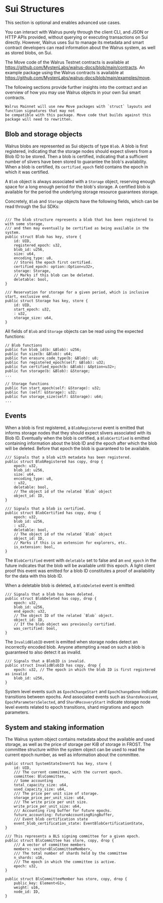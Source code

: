# Sui Structures

This section is optional and enables advanced use cases.

You can interact with Walrus purely through the client CLI, and JSON or HTTP APIs provided, without
querying or executing transactions on Sui directly. However, Walrus uses Sui to manage its metadata
and smart contract developers can read information about the Walrus system, as well as stored blobs,
on Sui.

The Move code of the Walrus Testnet contracts is available at
<https://github.com/MystenLabs/walrus-docs/blob/main/contracts>. An example package using
the Walrus contracts is available at
<https://github.com/MystenLabs/walrus-docs/blob/main/examples/move>.

The following sections provide further insights into the contract and an overview of how you may use
Walrus objects in your own Sui smart contracts.

```admonish danger title="A word of caution"
Walrus Mainnet will use new Move packages with `struct` layouts and function signatures that may not
be compatible with this package. Move code that builds against this package will need to rewritten.
```

## Blob and storage objects

Walrus blobs are represented as Sui objects of type `Blob`. A blob is first registered, indicating
that the storage nodes should expect slivers from a Blob ID to be stored. Then a blob is certified,
indicating that a sufficient number of slivers have been stored to guarantee the blob's
availability. When a blob is certified, its `certified_epoch` field contains the epoch in which it
was certified.

A `Blob` object is always associated with a `Storage` object, reserving enough space for
a long enough period for the blob's storage. A certified blob is available for the period the
underlying storage resource guarantees storage.

Concretely, `Blob` and `Storage` objects have the following fields, which can be read through the
Sui SDKs:

```move

/// The blob structure represents a blob that has been registered to with some storage,
/// and then may eventually be certified as being available in the system.
public struct Blob has key, store {
    id: UID,
    registered_epoch: u32,
    blob_id: u256,
    size: u64,
    encoding_type: u8,
    // Stores the epoch first certified.
    certified_epoch: option::Option<u32>,
    storage: Storage,
    // Marks if this blob can be deleted.
    deletable: bool,
}

/// Reservation for storage for a given period, which is inclusive start, exclusive end.
public struct Storage has key, store {
    id: UID,
    start_epoch: u32,
    : u32,
    storage_size: u64,
}
```

All fields of `Blob` and `Storage` objects can be read using the expected functions:

```move
// Blob functions
public fun blob_id(b: &Blob): u256;
public fun size(b: &Blob): u64;
public fun erasure_code_type(b: &Blob): u8;
public fun registered_epoch(self: &Blob): u32;
public fun certified_epoch(b: &Blob): &Option<u32>;
public fun storage(b: &Blob): &Storage;
...

// Storage functions
public fun start_epoch(self: &Storage): u32;
public fun (self: &Storage): u32;
public fun storage_size(self: &Storage): u64;
...
```

## Events

When a blob is first registered, a `BlobRegistered` event is emitted that informs storage nodes
that they should expect slivers associated with its Blob ID. Eventually when the blob is
certified, a `BlobCertified` is emitted containing information about the blob ID and the epoch
after which the blob will be deleted. Before that epoch the blob is guaranteed to be available.

```move
/// Signals that a blob with metadata has been registered.
public struct BlobRegistered has copy, drop {
    epoch: u32,
    blob_id: u256,
    size: u64,
    encoding_type: u8,
    : u32,
    deletable: bool,
    // The object id of the related `Blob` object
    object_id: ID,
}

/// Signals that a blob is certified.
public struct BlobCertified has copy, drop {
    epoch: u32,
    blob_id: u256,
    : u32,
    deletable: bool,
    // The object id of the related `Blob` object
    object_id: ID,
    // Marks if this is an extension for explorers, etc.
    is_extension: bool,
}
```

The `BlobCertified` event with `deletable` set to false and an `end_epoch` in the future indicates
that the blob will be available until this epoch. A light client proof this event was emitted
for a blob ID constitutes a proof of availability for the data with this blob ID.

When a deletable blob is deleted, a `BlobDeleted` event is emitted:

```move
/// Signals that a blob has been deleted.
public struct BlobDeleted has copy, drop {
    epoch: u32,
    blob_id: u256,
    end_epoch: u32,
    // The object ID of the related `Blob` object.
    object_id: ID,
    // If the blob object was previously certified.
    was_certified: bool,
}
```

The `InvalidBlobID` event is emitted when storage nodes detect an incorrectly encoded blob.
Anyone attempting a read on such a blob is guaranteed to also detect it as invalid.

```move
/// Signals that a BlobID is invalid.
public struct InvalidBlobID has copy, drop {
    epoch: u32, // The epoch in which the blob ID is first registered as invalid
    blob_id: u256,
}
```

System level events such as `EpochChangeStart` and `EpochChangeDone` indicate transitions
between epochs. And associated events such as `ShardsReceived`, `EpochParametersSelected`,
and `ShardRecoveryStart` indicate storage node level events related to epoch transitions,
shard migrations and epoch parameters.

## System and staking information

The Walrus system object contains metadata about the available and used storage, as well as the
price of storage per KiB of storage in FROST. The committee
structure within the system object can be used to read the current epoch number, as well as
information about the committee.

```move
public struct SystemStateInnerV1 has key, store {
    id: UID,
    /// The current committee, with the current epoch.
    committee: BlsCommittee,
    // Some accounting
    total_capacity_size: u64,
    used_capacity_size: u64,
    /// The price per unit size of storage.
    storage_price_per_unit_size: u64,
    /// The write price per unit size.
    write_price_per_unit_size: u64,
    /// Accounting ring buffer for future epochs.
    future_accounting: FutureAccountingRingBuffer,
    /// Event blob certification state
    event_blob_certification_state: EventBlobCertificationState,
}

/// This represents a BLS signing committee for a given epoch.
public struct BlsCommittee has store, copy, drop {
    /// A vector of committee members
    members: vector<BlsCommitteeMember>,
    /// The total number of shards held by the committee
    n_shards: u16,
    /// The epoch in which the committee is active.
    epoch: u32,
}

public struct BlsCommitteeMember has store, copy, drop {
    public_key: Element<G1>,
    weight: u16,
    node_id: ID,
}

```

<!-- TODO (#146): say more about staking contracts. -->

